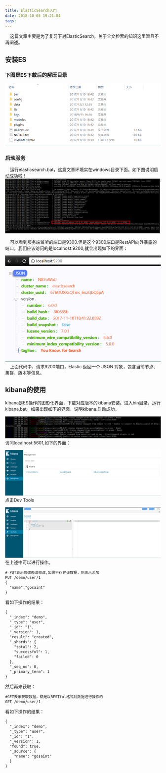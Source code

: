 ```yaml
---
title: ElasticSearch入门
date: 2018-10-05 19:21:04
tags:
---
```

&nbsp;&nbsp;&nbsp;&nbsp;这篇文章主要是为了复习下对ElasticSearch。关于全文检索的知识这里暂且不再阐述。
## 安装ES

### 下图是ES下载后的解压目录

![安装目录](ElasticSearch入门/es.jpg)

### 启动服务

&nbsp;&nbsp;&nbsp;&nbsp;运行elasticsearch.bat，这篇文章环境实在windows目录下面。如下图说明启动成功啦！
![stat](ElasticSearch入门/stat.jpg)

&nbsp;&nbsp;&nbsp;&nbsp;可以看到服务端监听的端口是9300.但是这个9300端口是RestAPI向外暴露的端口，我们应该访问的是localhost:9200;就会出现如下的界面：

![local](ElasticSearch入门/local.jpg)
&nbsp;&nbsp;&nbsp;&nbsp;上面代码中，请求9200端口，Elastic 返回一个 JSON 对象，包含当前节点、集群、版本等信息。
## kibana的使用
kibana是ES操作的图形化界面，下载对应版本的kibana安装。进入bin目录，运行kibana.bat。如果出现如下的界面，说明kibana.启动成功。

![kibana](ElasticSearch入门/kibana.jpg)
访问localhost:5601,如下的界面：


![222](ElasticSearch入门/222.jpg)
点击Dev Tools

![kkk](ElasticSearch入门/kkk.png)
在上述中可以进行操作。

```
# PUT表示修改修改修改,如果不存在该数据，则表示添加
PUT /demo/user/1
{
  "name":"gosaint"
}
```
看如下操作的结果：

```
{
  "_index": "demo",
  "_type": "user",
  "_id": "1",
  "_version": 1,
  "result": "created",
  "_shards": {
    "total": 2,
    "successful": 1,
    "failed": 0
  },
  "_seq_no": 0,
  "_primary_term": 1
}
```
然后再来获取：

```
#GET表示获取数据，都是以RESTful格式对数据进行操作的
GET /demo/user/1
```
看如下操作的结果：
```
{
  "_index": "demo",
  "_type": "user",
  "_id": "1",
  "_version": 1,
  "found": true,
  "_source": {
    "name": "gosaint"
  }
}
```

